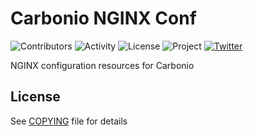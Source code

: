 # Carbonio NGINX Conf

![Contributors](https://img.shields.io/github/contributors/zextras/carbonio-jetty-conf "Contributors")
![Activity](https://img.shields.io/github/commit-activity/m/zextras/carbonio-jetty-conf "Activity") ![License](https://img.shields.io/badge/license-GPL%202-green
"License")
![Project](https://img.shields.io/badge/project-carbonio-informational
"Project")
[![Twitter](https://img.shields.io/twitter/url/https/twitter.com/zextras.svg?style=social&label=Follow%20%40zextras)](https://twitter.com/zextras)

NGINX configuration resources for Carbonio

## License

See [COPYING](COPYING) file for details
